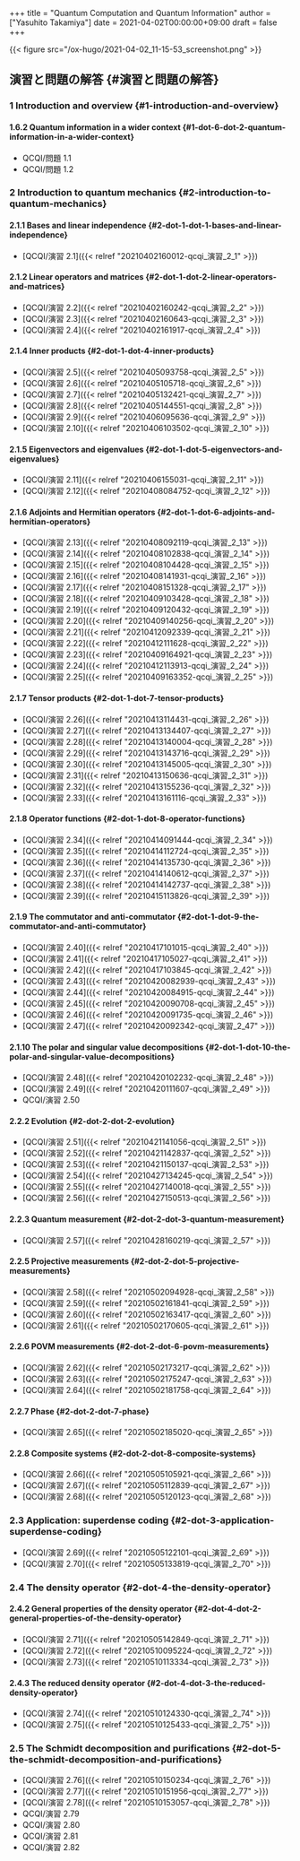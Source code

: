 +++
title = "Quantum Computation and Quantum Information"
author = ["Yasuhito Takamiya"]
date = 2021-04-02T00:00:00+09:00
draft = false
+++

{{< figure src="/ox-hugo/2021-04-02_11-15-53_screenshot.png" >}}


## 演習と問題の解答 {#演習と問題の解答}


### 1 Introduction and overview {#1-introduction-and-overview}


#### 1.6.2 Quantum information in a wider context {#1-dot-6-dot-2-quantum-information-in-a-wider-context}

-   QCQI/問題 1.1
-   QCQI/問題 1.2


### 2 Introduction to quantum mechanics {#2-introduction-to-quantum-mechanics}


#### 2.1.1 Bases and linear independence {#2-dot-1-dot-1-bases-and-linear-independence}

-   [QCQI/演習 2.1]({{< relref "20210402160012-qcqi_演習_2_1" >}})


#### 2.1.2 Linear operators and matrices {#2-dot-1-dot-2-linear-operators-and-matrices}

-   [QCQI/演習 2.2]({{< relref "20210402160242-qcqi_演習_2_2" >}})
-   [QCQI/演習 2.3]({{< relref "20210402160643-qcqi_演習_2_3" >}})
-   [QCQI/演習 2.4]({{< relref "20210402161917-qcqi_演習_2_4" >}})


#### 2.1.4 Inner products {#2-dot-1-dot-4-inner-products}

-   [QCQI/演習 2.5]({{< relref "20210405093758-qcqi_演習_2_5" >}})
-   [QCQI/演習 2.6]({{< relref "20210405105718-qcqi_演習_2_6" >}})
-   [QCQI/演習 2.7]({{< relref "20210405132421-qcqi_演習_2_7" >}})
-   [QCQI/演習 2.8]({{< relref "20210405144551-qcqi_演習_2_8" >}})
-   [QCQI/演習 2.9]({{< relref "20210406095636-qcqi_演習_2_9" >}})
-   [QCQI/演習 2.10]({{< relref "20210406103502-qcqi_演習_2_10" >}})


#### 2.1.5 Eigenvectors and eigenvalues {#2-dot-1-dot-5-eigenvectors-and-eigenvalues}

-   [QCQI/演習 2.11]({{< relref "20210406155031-qcqi_演習_2_11" >}})
-   [QCQI/演習 2.12]({{< relref "20210408084752-qcqi_演習_2_12" >}})


#### 2.1.6 Adjoints and Hermitian operators {#2-dot-1-dot-6-adjoints-and-hermitian-operators}

-   [QCQI/演習 2.13]({{< relref "20210408092119-qcqi_演習_2_13" >}})
-   [QCQI/演習 2.14]({{< relref "20210408102838-qcqi_演習_2_14" >}})
-   [QCQI/演習 2.15]({{< relref "20210408104428-qcqi_演習_2_15" >}})
-   [QCQI/演習 2.16]({{< relref "20210408141931-qcqi_演習_2_16" >}})
-   [QCQI/演習 2.17]({{< relref "20210408151328-qcqi_演習_2_17" >}})
-   [QCQI/演習 2.18]({{< relref "20210409103428-qcqi_演習_2_18" >}})
-   [QCQI/演習 2.19]({{< relref "20210409120432-qcqi_演習_2_19" >}})
-   [QCQI/演習 2.20]({{< relref "20210409140256-qcqi_演習_2_20" >}})
-   [QCQI/演習 2.21]({{< relref "20210412092339-qcqi_演習_2_21" >}})
-   [QCQI/演習 2.22]({{< relref "20210412111628-qcqi_演習_2_22" >}})
-   [QCQI/演習 2.23]({{< relref "20210409164921-qcqi_演習_2_23" >}})
-   [QCQI/演習 2.24]({{< relref "20210412113913-qcqi_演習_2_24" >}})
-   [QCQI/演習 2.25]({{< relref "20210409163352-qcqi_演習_2_25" >}})


#### 2.1.7 Tensor products {#2-dot-1-dot-7-tensor-products}

-   [QCQI/演習 2.26]({{< relref "20210413114431-qcqi_演習_2_26" >}})
-   [QCQI/演習 2.27]({{< relref "20210413134407-qcqi_演習_2_27" >}})
-   [QCQI/演習 2.28]({{< relref "20210413140004-qcqi_演習_2_28" >}})
-   [QCQI/演習 2.29]({{< relref "20210413143716-qcqi_演習_2_29" >}})
-   [QCQI/演習 2.30]({{< relref "20210413145005-qcqi_演習_2_30" >}})
-   [QCQI/演習 2.31]({{< relref "20210413150636-qcqi_演習_2_31" >}})
-   [QCQI/演習 2.32]({{< relref "20210413155236-qcqi_演習_2_32" >}})
-   [QCQI/演習 2.33]({{< relref "20210413161116-qcqi_演習_2_33" >}})


#### 2.1.8 Operator functions {#2-dot-1-dot-8-operator-functions}

-   [QCQI/演習 2.34]({{< relref "20210414091444-qcqi_演習_2_34" >}})
-   [QCQI/演習 2.35]({{< relref "20210414112724-qcqi_演習_2_35" >}})
-   [QCQI/演習 2.36]({{< relref "20210414135730-qcqi_演習_2_36" >}})
-   [QCQI/演習 2.37]({{< relref "20210414140612-qcqi_演習_2_37" >}})
-   [QCQI/演習 2.38]({{< relref "20210414142737-qcqi_演習_2_38" >}})
-   [QCQI/演習 2.39]({{< relref "20210415113826-qcqi_演習_2_39" >}})


#### 2.1.9 The commutator and anti-commutator {#2-dot-1-dot-9-the-commutator-and-anti-commutator}

-   [QCQI/演習 2.40]({{< relref "20210417101015-qcqi_演習_2_40" >}})
-   [QCQI/演習 2.41]({{< relref "20210417105027-qcqi_演習_2_41" >}})
-   [QCQI/演習 2.42]({{< relref "20210417103845-qcqi_演習_2_42" >}})
-   [QCQI/演習 2.43]({{< relref "20210420082939-qcqi_演習_2_43" >}})
-   [QCQI/演習 2.44]({{< relref "20210420084915-qcqi_演習_2_44" >}})
-   [QCQI/演習 2.45]({{< relref "20210420090708-qcqi_演習_2_45" >}})
-   [QCQI/演習 2.46]({{< relref "20210420091735-qcqi_演習_2_46" >}})
-   [QCQI/演習 2.47]({{< relref "20210420092342-qcqi_演習_2_47" >}})


#### 2.1.10 The polar and singular value decompositions {#2-dot-1-dot-10-the-polar-and-singular-value-decompositions}

-   [QCQI/演習 2.48]({{< relref "20210420102232-qcqi_演習_2_48" >}})
-   [QCQI/演習 2.49]({{< relref "20210420111607-qcqi_演習_2_49" >}})
-   QCQI/演習 2.50


#### 2.2.2 Evolution {#2-dot-2-dot-2-evolution}

-   [QCQI/演習 2.51]({{< relref "20210421141056-qcqi_演習_2_51" >}})
-   [QCQI/演習 2.52]({{< relref "20210421142837-qcqi_演習_2_52" >}})
-   [QCQI/演習 2.53]({{< relref "20210421150137-qcqi_演習_2_53" >}})
-   [QCQI/演習 2.54]({{< relref "20210427134245-qcqi_演習_2_54" >}})
-   [QCQI/演習 2.55]({{< relref "20210427140018-qcqi_演習_2_55" >}})
-   [QCQI/演習 2.56]({{< relref "20210427150513-qcqi_演習_2_56" >}})


#### 2.2.3 Quantum measurement {#2-dot-2-dot-3-quantum-measurement}

-   [QCQI/演習 2.57]({{< relref "20210428160219-qcqi_演習_2_57" >}})


#### 2.2.5 Projective measurements {#2-dot-2-dot-5-projective-measurements}

-   [QCQI/演習 2.58]({{< relref "20210502094928-qcqi_演習_2_58" >}})
-   [QCQI/演習 2.59]({{< relref "20210502161841-qcqi_演習_2_59" >}})
-   [QCQI/演習 2.60]({{< relref "20210502163417-qcqi_演習_2_60" >}})
-   [QCQI/演習 2.61]({{< relref "20210502170605-qcqi_演習_2_61" >}})


#### 2.2.6 POVM measurements {#2-dot-2-dot-6-povm-measurements}

-   [QCQI/演習 2.62]({{< relref "20210502173217-qcqi_演習_2_62" >}})
-   [QCQI/演習 2.63]({{< relref "20210502175247-qcqi_演習_2_63" >}})
-   [QCQI/演習 2.64]({{< relref "20210502181758-qcqi_演習_2_64" >}})


#### 2.2.7 Phase {#2-dot-2-dot-7-phase}

-   [QCQI/演習 2.65]({{< relref "20210502185020-qcqi_演習_2_65" >}})


#### 2.2.8 Composite systems {#2-dot-2-dot-8-composite-systems}

-   [QCQI/演習 2.66]({{< relref "20210505105921-qcqi_演習_2_66" >}})
-   [QCQI/演習 2.67]({{< relref "20210505112839-qcqi_演習_2_67" >}})
-   [QCQI/演習 2.68]({{< relref "20210505120123-qcqi_演習_2_68" >}})


### 2.3 Application: superdense coding {#2-dot-3-application-superdense-coding}

-   [QCQI/演習 2.69]({{< relref "20210505122101-qcqi_演習_2_69" >}})
-   [QCQI/演習 2.70]({{< relref "20210505133819-qcqi_演習_2_70" >}})


### 2.4 The density operator {#2-dot-4-the-density-operator}


#### 2.4.2 General properties of the density operator {#2-dot-4-dot-2-general-properties-of-the-density-operator}

-   [QCQI/演習 2.71]({{< relref "20210505142849-qcqi_演習_2_71" >}})
-   [QCQI/演習 2.72]({{< relref "20210510095224-qcqi_演習_2_72" >}})
-   [QCQI/演習 2.73]({{< relref "20210510113334-qcqi_演習_2_73" >}})


#### 2.4.3 The reduced density operator {#2-dot-4-dot-3-the-reduced-density-operator}

-   [QCQI/演習 2.74]({{< relref "20210510124330-qcqi_演習_2_74" >}})
-   [QCQI/演習 2.75]({{< relref "20210510125433-qcqi_演習_2_75" >}})


### 2.5 The Schmidt decomposition and purifications {#2-dot-5-the-schmidt-decomposition-and-purifications}

-   [QCQI/演習 2.76]({{< relref "20210510150234-qcqi_演習_2_76" >}})
-   [QCQI/演習 2.77]({{< relref "20210510151956-qcqi_演習_2_77" >}})
-   [QCQI/演習 2.78]({{< relref "20210510153057-qcqi_演習_2_78" >}})
-   QCQI/演習 2.79
-   QCQI/演習 2.80
-   QCQI/演習 2.81
-   QCQI/演習 2.82
